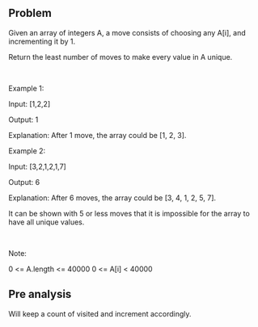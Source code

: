 ## Problem

Given an array of integers A, a move consists of choosing any A[i], and incrementing it by 1.

Return the least number of moves to make every value in A unique.

 

Example 1:

Input: [1,2,2]

Output: 1

Explanation:  After 1 move, the array could be [1, 2, 3].


Example 2:

Input: [3,2,1,2,1,7]

Output: 6

Explanation:  After 6 moves, the array could be [3, 4, 1, 2, 5, 7].

It can be shown with 5 or less moves that it is impossible for the array to have all unique values.


 

Note:

0 <= A.length <= 40000
0 <= A[i] < 40000
 

## Pre analysis
Will keep a count of visited and increment accordingly.
